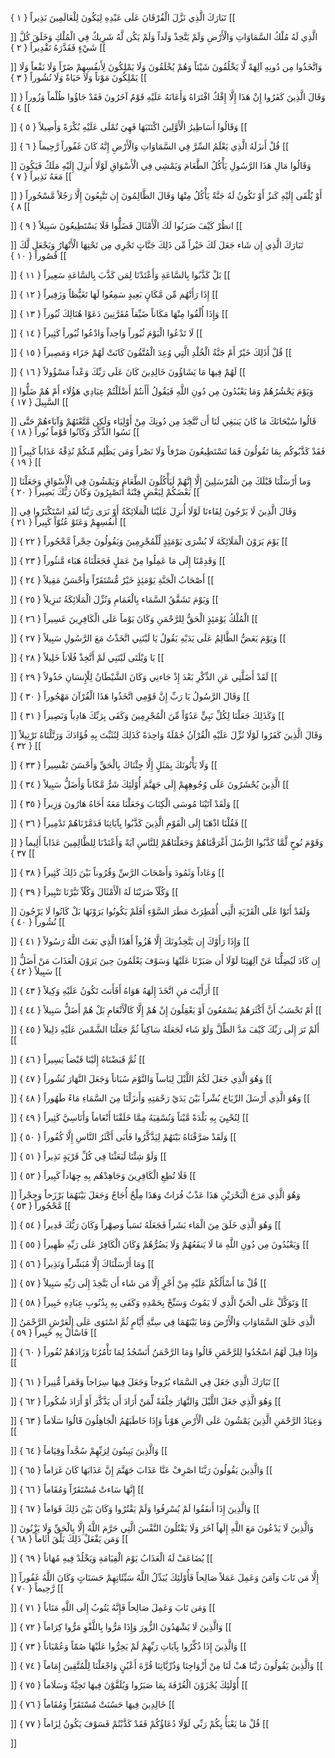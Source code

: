 تَبَارَكَ الَّذِي نَزَّلَ الْفُرْقَانَ عَلَى عَبْدِهِ لِيَكُونَ لِلْعَالَمِينَ نَذِيراً { ۱ }
[[


]] 
الَّذِي لَهُ مُلْكُ السَّمَاوَاتِ وَالْأَرْضِ وَلَمْ يَتَّخِذْ وَلَداً وَلَمْ يَكُن لَّهُ شَرِيكٌ فِي الْمُلْكِ وَخَلَقَ كُلَّ شَيْءٍ فَقَدَّرَهُ تَقْدِيراً { ۲ }
[[


]] 
وَاتَّخَذُوا مِن دُونِهِ آلِهَةً لَّا يَخْلُقُونَ شَيْئاً وَهُمْ يُخْلَقُونَ وَلَا يَمْلِكُونَ لِأَنفُسِهِمْ ضَرّاً وَلَا نَفْعاً وَلَا يَمْلِكُونَ مَوْتاً وَلَا حَيَاةً وَلَا نُشُوراً { ۳ }
[[


]] 
وَقَالَ الَّذِينَ كَفَرُوا إِنْ هَذَا إِلَّا إِفْكٌ افْتَرَاهُ وَأَعَانَهُ عَلَيْهِ قَوْمٌ آخَرُونَ فَقَدْ جَاؤُوا ظُلْماً وَزُوراً { ٤ }
[[


]] 
وَقَالُوا أَسَاطِيرُ الْأَوَّلِينَ اكْتَتَبَهَا فَهِيَ تُمْلَى عَلَيْهِ بُكْرَةً وَأَصِيلاً { ٥ }
[[


]] 
قُلْ أَنزَلَهُ الَّذِي يَعْلَمُ السِّرَّ فِي السَّمَاوَاتِ وَالْأَرْضِ إِنَّهُ كَانَ غَفُوراً رَّحِيماً { ٦ }
[[


]] 
وَقَالُوا مَالِ هَذَا الرَّسُولِ يَأْكُلُ الطَّعَامَ وَيَمْشِي فِي الْأَسْوَاقِ لَوْلَا أُنزِلَ إِلَيْهِ مَلَكٌ فَيَكُونَ مَعَهُ نَذِيراً { ٧ }
[[


]] 
أَوْ يُلْقَى إِلَيْهِ كَنزٌ أَوْ تَكُونُ لَهُ جَنَّةٌ يَأْكُلُ مِنْهَا وَقَالَ الظَّالِمُونَ إِن تَتَّبِعُونَ إِلَّا رَجُلاً مَّسْحُوراً { ۸ }
[[


]] 
انظُرْ كَيْفَ ضَرَبُوا لَكَ الْأَمْثَالَ فَضَلُّوا فَلَا يَسْتَطِيعُونَ سَبِيلاً { ۹ }
[[


]] 
تَبَارَكَ الَّذِي إِن شَاء جَعَلَ لَكَ خَيْراً مِّن ذَلِكَ جَنَّاتٍ تَجْرِي مِن تَحْتِهَا الْأَنْهَارُ وَيَجْعَل لَّكَ قُصُوراً { ۱۰ }
[[


]] 
بَلْ كَذَّبُوا بِالسَّاعَةِ وَأَعْتَدْنَا لِمَن كَذَّبَ بِالسَّاعَةِ سَعِيراً { ۱۱ }
[[


]] 
إِذَا رَأَتْهُم مِّن مَّكَانٍ بَعِيدٍ سَمِعُوا لَهَا تَغَيُّظاً وَزَفِيراً { ۱۲ }
[[


]] 
وَإِذَا أُلْقُوا مِنْهَا مَكَاناً ضَيِّقاً مُقَرَّنِينَ دَعَوْا هُنَالِكَ ثُبُوراً { ۱۳ }
[[


]] 
لَا تَدْعُوا الْيَوْمَ ثُبُوراً وَاحِداً وَادْعُوا ثُبُوراً كَثِيراً { ۱٤ }
[[


]] 
قُلْ أَذَلِكَ خَيْرٌ أَمْ جَنَّةُ الْخُلْدِ الَّتِي وُعِدَ الْمُتَّقُونَ كَانَتْ لَهُمْ جَزَاء وَمَصِيراً { ۱٥ }
[[


]] 
لَهُمْ فِيهَا مَا يَشَاؤُونَ خَالِدِينَ كَانَ عَلَى رَبِّكَ وَعْداً مَسْؤُولاً { ۱٦ }
[[


]] 
وَيَوْمَ يَحْشُرُهُمْ وَمَا يَعْبُدُونَ مِن دُونِ اللَّهِ فَيَقُولُ أَأَنتُمْ أَضْلَلْتُمْ عِبَادِي هَؤُلَاء أَمْ هُمْ ضَلُّوا السَّبِيلَ { ۱٧ }
[[


]] 
قَالُوا سُبْحَانَكَ مَا كَانَ يَنبَغِي لَنَا أَن نَّتَّخِذَ مِن دُونِكَ مِنْ أَوْلِيَاء وَلَكِن مَّتَّعْتَهُمْ وَآبَاءهُمْ حَتَّى نَسُوا الذِّكْرَ وَكَانُوا قَوْماً بُوراً { ۱۸ }
[[


]] 
فَقَدْ كَذَّبُوكُم بِمَا تَقُولُونَ فَمَا تَسْتَطِيعُونَ صَرْفاً وَلَا نَصْراً وَمَن يَظْلِم مِّنكُمْ نُذِقْهُ عَذَاباً كَبِيراً { ۱۹ }
[[


]] 
وَما أَرْسَلْنَا قَبْلَكَ مِنَ الْمُرْسَلِينَ إِلَّا إِنَّهُمْ لَيَأْكُلُونَ الطَّعَامَ وَيَمْشُونَ فِي الْأَسْوَاقِ وَجَعَلْنَا بَعْضَكُمْ لِبَعْضٍ فِتْنَةً أَتَصْبِرُونَ وَكَانَ رَبُّكَ بَصِيراً { ۲۰ }
[[


]] 
وَقَالَ الَّذِينَ لَا يَرْجُونَ لِقَاءنَا لَوْلَا أُنزِلَ عَلَيْنَا الْمَلَائِكَةُ أَوْ نَرَى رَبَّنَا لَقَدِ اسْتَكْبَرُوا فِي أَنفُسِهِمْ وَعَتَوْ عُتُوّاً كَبِيراً { ۲۱ }
[[


]] 
يَوْمَ يَرَوْنَ الْمَلَائِكَةَ لَا بُشْرَى يَوْمَئِذٍ لِّلْمُجْرِمِينَ وَيَقُولُونَ حِجْراً مَّحْجُوراً { ۲۲ }
[[


]] 
وَقَدِمْنَا إِلَى مَا عَمِلُوا مِنْ عَمَلٍ فَجَعَلْنَاهُ هَبَاء مَّنثُوراً { ۲۳ }
[[


]] 
أَصْحَابُ الْجَنَّةِ يَوْمَئِذٍ خَيْرٌ مُّسْتَقَرّاً وَأَحْسَنُ مَقِيلاً { ۲٤ }
[[


]] 
وَيَوْمَ تَشَقَّقُ السَّمَاء بِالْغَمَامِ وَنُزِّلَ الْمَلَائِكَةُ تَنزِيلاً { ۲٥ }
[[


]] 
الْمُلْكُ يَوْمَئِذٍ الْحَقُّ لِلرَّحْمَنِ وَكَانَ يَوْماً عَلَى الْكَافِرِينَ عَسِيراً { ۲٦ }
[[


]] 
وَيَوْمَ يَعَضُّ الظَّالِمُ عَلَى يَدَيْهِ يَقُولُ يَا لَيْتَنِي اتَّخَذْتُ مَعَ الرَّسُولِ سَبِيلاً { ۲٧ }
[[


]] 
يَا وَيْلَتَى لَيْتَنِي لَمْ أَتَّخِذْ فُلَاناً خَلِيلاً { ۲۸ }
[[


]] 
لَقَدْ أَضَلَّنِي عَنِ الذِّكْرِ بَعْدَ إِذْ جَاءنِي وَكَانَ الشَّيْطَانُ لِلْإِنسَانِ خَذُولاً { ۲۹ }
[[


]] 
وَقَالَ الرَّسُولُ يَا رَبِّ إِنَّ قَوْمِي اتَّخَذُوا هَذَا الْقُرْآنَ مَهْجُوراً { ۳۰ }
[[


]] 
وَكَذَلِكَ جَعَلْنَا لِكُلِّ نَبِيٍّ عَدُوّاً مِّنَ الْمُجْرِمِينَ وَكَفَى بِرَبِّكَ هَادِياً وَنَصِيراً { ۳۱ }
[[


]] 
وَقَالَ الَّذِينَ كَفَرُوا لَوْلَا نُزِّلَ عَلَيْهِ الْقُرْآنُ جُمْلَةً وَاحِدَةً كَذَلِكَ لِنُثَبِّتَ بِهِ فُؤَادَكَ وَرَتَّلْنَاهُ تَرْتِيلاً { ۳۲ }
[[


]] 
وَلَا يَأْتُونَكَ بِمَثَلٍ إِلَّا جِئْنَاكَ بِالْحَقِّ وَأَحْسَنَ تَفْسِيراً { ۳۳ }
[[


]] 
الَّذِينَ يُحْشَرُونَ عَلَى وُجُوهِهِمْ إِلَى جَهَنَّمَ أُوْلَئِكَ شَرٌّ مَّكَاناً وَأَضَلُّ سَبِيلاً { ۳٤ }
[[


]] 
وَلَقَدْ آتَيْنَا مُوسَى الْكِتَابَ وَجَعَلْنَا مَعَهُ أَخَاهُ هَارُونَ وَزِيراً { ۳٥ }
[[


]] 
فَقُلْنَا اذْهَبَا إِلَى الْقَوْمِ الَّذِينَ كَذَّبُوا بِآيَاتِنَا فَدَمَّرْنَاهُمْ تَدْمِيراً { ۳٦ }
[[


]] 
وَقَوْمَ نُوحٍ لَّمَّا كَذَّبُوا الرُّسُلَ أَغْرَقْنَاهُمْ وَجَعَلْنَاهُمْ لِلنَّاسِ آيَةً وَأَعْتَدْنَا لِلظَّالِمِينَ عَذَاباً أَلِيماً { ۳٧ }
[[


]] 
وَعَاداً وَثَمُودَ وَأَصْحَابَ الرَّسِّ وَقُرُوناً بَيْنَ ذَلِكَ كَثِيراً { ۳۸ }
[[


]] 
وَكُلّاً ضَرَبْنَا لَهُ الْأَمْثَالَ وَكُلّاً تَبَّرْنَا تَتْبِيراً { ۳۹ }
[[


]] 
وَلَقَدْ أَتَوْا عَلَى الْقَرْيَةِ الَّتِي أُمْطِرَتْ مَطَرَ السَّوْءِ أَفَلَمْ يَكُونُوا يَرَوْنَهَا بَلْ كَانُوا لَا يَرْجُونَ نُشُوراً { ٤۰ }
[[


]] 
وَإِذَا رَأَوْكَ إِن يَتَّخِذُونَكَ إِلَّا هُزُواً أَهَذَا الَّذِي بَعَثَ اللَّهُ رَسُولاً { ٤۱ }
[[


]] 
إِن كَادَ لَيُضِلُّنَا عَنْ آلِهَتِنَا لَوْلَا أَن صَبَرْنَا عَلَيْهَا وَسَوْفَ يَعْلَمُونَ حِينَ يَرَوْنَ الْعَذَابَ مَنْ أَضَلُّ سَبِيلاً { ٤۲ }
[[


]] 
أَرَأَيْتَ مَنِ اتَّخَذَ إِلَهَهُ هَوَاهُ أَفَأَنتَ تَكُونُ عَلَيْهِ وَكِيلاً { ٤۳ }
[[


]] 
أَمْ تَحْسَبُ أَنَّ أَكْثَرَهُمْ يَسْمَعُونَ أَوْ يَعْقِلُونَ إِنْ هُمْ إِلَّا كَالْأَنْعَامِ بَلْ هُمْ أَضَلُّ سَبِيلاً { ٤٤ }
[[


]] 
أَلَمْ تَرَ إِلَى رَبِّكَ كَيْفَ مَدَّ الظِّلَّ وَلَوْ شَاء لَجَعَلَهُ سَاكِناً ثُمَّ جَعَلْنَا الشَّمْسَ عَلَيْهِ دَلِيلاً { ٤٥ }
[[


]] 
ثُمَّ قَبَضْنَاهُ إِلَيْنَا قَبْضاً يَسِيراً { ٤٦ }
[[


]] 
وَهُوَ الَّذِي جَعَلَ لَكُمُ اللَّيْلَ لِبَاساً وَالنَّوْمَ سُبَاتاً وَجَعَلَ النَّهَارَ نُشُوراً { ٤٧ }
[[


]] 
وَهُوَ الَّذِي أَرْسَلَ الرِّيَاحَ بُشْراً بَيْنَ يَدَيْ رَحْمَتِهِ وَأَنزَلْنَا مِنَ السَّمَاءِ مَاءً طَهُوراً { ٤۸ }
[[


]] 
لِنُحْيِيَ بِهِ بَلْدَةً مَّيْتاً وَنُسْقِيَهُ مِمَّا خَلَقْنَا أَنْعَاماً وَأَنَاسِيَّ كَثِيراً { ٤۹ }
[[


]] 
وَلَقَدْ صَرَّفْنَاهُ بَيْنَهُمْ لِيَذَّكَّرُوا فَأَبَى أَكْثَرُ النَّاسِ إِلَّا كُفُوراً { ٥۰ }
[[


]] 
وَلَوْ شِئْنَا لَبَعَثْنَا فِي كُلِّ قَرْيَةٍ نَذِيراً { ٥۱ }
[[


]] 
فَلَا تُطِعِ الْكَافِرِينَ وَجَاهِدْهُم بِهِ جِهَاداً كَبِيراً { ٥۲ }
[[


]] 
وَهُوَ الَّذِي مَرَجَ الْبَحْرَيْنِ هَذَا عَذْبٌ فُرَاتٌ وَهَذَا مِلْحٌ أُجَاجٌ وَجَعَلَ بَيْنَهُمَا بَرْزَخاً وَحِجْراً مَّحْجُوراً { ٥۳ }
[[


]] 
وَهُوَ الَّذِي خَلَقَ مِنَ الْمَاء بَشَراً فَجَعَلَهُ نَسَباً وَصِهْراً وَكَانَ رَبُّكَ قَدِيراً { ٥٤ }
[[


]] 
وَيَعْبُدُونَ مِن دُونِ اللَّهِ مَا لَا يَنفَعُهُمْ وَلَا يَضُرُّهُمْ وَكَانَ الْكَافِرُ عَلَى رَبِّهِ ظَهِيراً { ٥٥ }
[[


]] 
وَمَا أَرْسَلْنَاكَ إِلَّا مُبَشِّراً وَنَذِيراً { ٥٦ }
[[


]] 
قُلْ مَا أَسْأَلُكُمْ عَلَيْهِ مِنْ أَجْرٍ إِلَّا مَن شَاء أَن يَتَّخِذَ إِلَى رَبِّهِ سَبِيلاً { ٥٧ }
[[


]] 
وَتَوَكَّلْ عَلَى الْحَيِّ الَّذِي لَا يَمُوتُ وَسَبِّحْ بِحَمْدِهِ وَكَفَى بِهِ بِذُنُوبِ عِبَادِهِ خَبِيراً { ٥۸ }
[[


]] 
الَّذِي خَلَقَ السَّمَاوَاتِ وَالْأَرْضَ وَمَا بَيْنَهُمَا فِي سِتَّةِ أَيَّامٍ ثُمَّ اسْتَوَى عَلَى الْعَرْشِ الرَّحْمَنُ فَاسْأَلْ بِهِ خَبِيراً { ٥۹ }
[[


]] 
وَإِذَا قِيلَ لَهُمُ اسْجُدُوا لِلرَّحْمَنِ قَالُوا وَمَا الرَّحْمَنُ أَنَسْجُدُ لِمَا تَأْمُرُنَا وَزَادَهُمْ نُفُوراً { ٦۰ }
[[


]] 
تَبَارَكَ الَّذِي جَعَلَ فِي السَّمَاء بُرُوجاً وَجَعَلَ فِيهَا سِرَاجاً وَقَمَراً مُّنِيراً { ٦۱ }
[[


]] 
وَهُوَ الَّذِي جَعَلَ اللَّيْلَ وَالنَّهَارَ خِلْفَةً لِّمَنْ أَرَادَ أَن يَذَّكَّرَ أَوْ أَرَادَ شُكُوراً { ٦۲ }
[[


]] 
وَعِبَادُ الرَّحْمَنِ الَّذِينَ يَمْشُونَ عَلَى الْأَرْضِ هَوْناً وَإِذَا خَاطَبَهُمُ الْجَاهِلُونَ قَالُوا سَلَاماً { ٦۳ }
[[


]] 
وَالَّذِينَ يَبِيتُونَ لِرَبِّهِمْ سُجَّداً وَقِيَاماً { ٦٤ }
[[


]] 
وَالَّذِينَ يَقُولُونَ رَبَّنَا اصْرِفْ عَنَّا عَذَابَ جَهَنَّمَ إِنَّ عَذَابَهَا كَانَ غَرَاماً { ٦٥ }
[[


]] 
إِنَّهَا سَاءتْ مُسْتَقَرّاً وَمُقَاماً { ٦٦ }
[[


]] 
وَالَّذِينَ إِذَا أَنفَقُوا لَمْ يُسْرِفُوا وَلَمْ يَقْتُرُوا وَكَانَ بَيْنَ ذَلِكَ قَوَاماً { ٦٧ }
[[


]] 
وَالَّذِينَ لَا يَدْعُونَ مَعَ اللَّهِ إِلَهاً آخَرَ وَلَا يَقْتُلُونَ النَّفْسَ الَّتِي حَرَّمَ اللَّهُ إِلَّا بِالْحَقِّ وَلَا يَزْنُونَ وَمَن يَفْعَلْ ذَلِكَ يَلْقَ أَثَاماً { ٦۸ }
[[


]] 
يُضَاعَفْ لَهُ الْعَذَابُ يَوْمَ الْقِيَامَةِ وَيَخْلُدْ فِيهِ مُهَاناً { ٦۹ }
[[


]] 
إِلَّا مَن تَابَ وَآمَنَ وَعَمِلَ عَمَلاً صَالِحاً فَأُوْلَئِكَ يُبَدِّلُ اللَّهُ سَيِّئَاتِهِمْ حَسَنَاتٍ وَكَانَ اللَّهُ غَفُوراً رَّحِيماً { ٧۰ }
[[


]] 
وَمَن تَابَ وَعَمِلَ صَالِحاً فَإِنَّهُ يَتُوبُ إِلَى اللَّهِ مَتَاباً { ٧۱ }
[[


]] 
وَالَّذِينَ لَا يَشْهَدُونَ الزُّورَ وَإِذَا مَرُّوا بِاللَّغْوِ مَرُّوا كِرَاماً { ٧۲ }
[[


]] 
وَالَّذِينَ إِذَا ذُكِّرُوا بِآيَاتِ رَبِّهِمْ لَمْ يَخِرُّوا عَلَيْهَا صُمّاً وَعُمْيَاناً { ٧۳ }
[[


]] 
وَالَّذِينَ يَقُولُونَ رَبَّنَا هَبْ لَنَا مِنْ أَزْوَاجِنَا وَذُرِّيَّاتِنَا قُرَّةَ أَعْيُنٍ وَاجْعَلْنَا لِلْمُتَّقِينَ إِمَاماً { ٧٤ }
[[


]] 
أُوْلَئِكَ يُجْزَوْنَ الْغُرْفَةَ بِمَا صَبَرُوا وَيُلَقَّوْنَ فِيهَا تَحِيَّةً وَسَلَاماً { ٧٥ }
[[


]] 
خَالِدِينَ فِيهَا حَسُنَتْ مُسْتَقَرّاً وَمُقَاماً { ٧٦ }
[[


]] 
قُلْ مَا يَعْبَأُ بِكُمْ رَبِّي لَوْلَا دُعَاؤُكُمْ فَقَدْ كَذَّبْتُمْ فَسَوْفَ يَكُونُ لِزَاماً { ٧٧ }
[[


]]